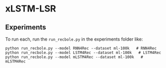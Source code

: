 # xLSTM-LSR

## Experiments

To run each, run the `run_recbole.py` in the experiments folder like:
```
python run_recbole.py --model RNN4Rec --dataset ml-100k   # RNN4Rec
python run_recbole.py --model LSTM4Rec --dataset ml-100k   # LSTM4Rec
python run_recbole.py --model mLSTM4Rec --dataset ml-100k   # mLSTM4Rec
```
